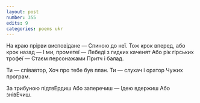 ```yaml
---
layout: post
number: 355
edits: 9
categories: poems ukr
---
```


На краю прірви висповідане —
Спиною до неї.
Тож крок вперед, або крок назад —
І ми, прометеї —
Лебеді з гидких каченят
Або рік гірських трофеї —
Стаєм персонажами
Притч і балад.

Ти — співавтор,
Хоч про тебе був план.
Ти — слухач і оратор
Чужих програм.

За трибуною підтвЕрдиш
Або заперечиш —
Ідею вдержиш
Або знівЕчиш.
